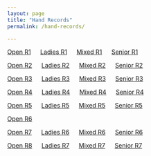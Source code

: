 ```yaml
---
layout: page
title: "Hand Records"
permalink: /hand-records/

---
```


[Open R1](./hand-records/open_r1.pdf) &emsp; [Ladies R1](./hand-records/ladies_r1.pdf) &emsp; [Mixed R1](./hand-records/mixed_r1.pdf) &emsp; [Senior R1](./hand-records/senior_r1.pdf)

[Open R2](./hand-records/open_r2.pdf) &emsp; [Ladies R2](./hand-records/ladies_r2.pdf) &emsp; [Mixed R2](./hand-records/mixed_r2.pdf) &emsp; [Senior R2](./hand-records/senior_r2.pdf)

[Open R3](./hand-records/open_r3.pdf) &emsp; [Ladies R3](./hand-records/ladies_r3.pdf) &emsp; [Mixed R3](./hand-records/mixed_r3.pdf) &emsp; [Senior R3](./hand-records/senior_r3.pdf)

[Open R4](./hand-records/open_r4.pdf) &emsp; [Ladies R4](./hand-records/ladies_r4.pdf) &emsp; [Mixed R4](./hand-records/mixed_r4.pdf) &emsp; [Senior R4](./hand-records/senior_r4.pdf)

[Open R5](./hand-records/open_r5.pdf) &emsp; [Ladies R5](./hand-records/ladies_r5.pdf) &emsp; [Mixed R5](./hand-records/mixed_r5.pdf) &emsp; [Senior R5](./hand-records/senior_r5.pdf)

[Open R6](./hand-records/open_r6.pdf) &emsp; 

[Open R7](./hand-records/open_r7.pdf) &emsp; [Ladies R6](./hand-records/ladies_r6.pdf) &emsp; [Mixed R6](./hand-records/mixed_r6.pdf) &emsp; [Senior R6](./hand-records/senior_r6.pdf)

[Open R8](./hand-records/open_r8.pdf) &emsp; [Ladies R7](./hand-records/ladies_r7.pdf) &emsp; [Mixed R7](./hand-records/mixed_r7.pdf) &emsp; [Senior R7](./hand-records/senior_r7.pdf)
